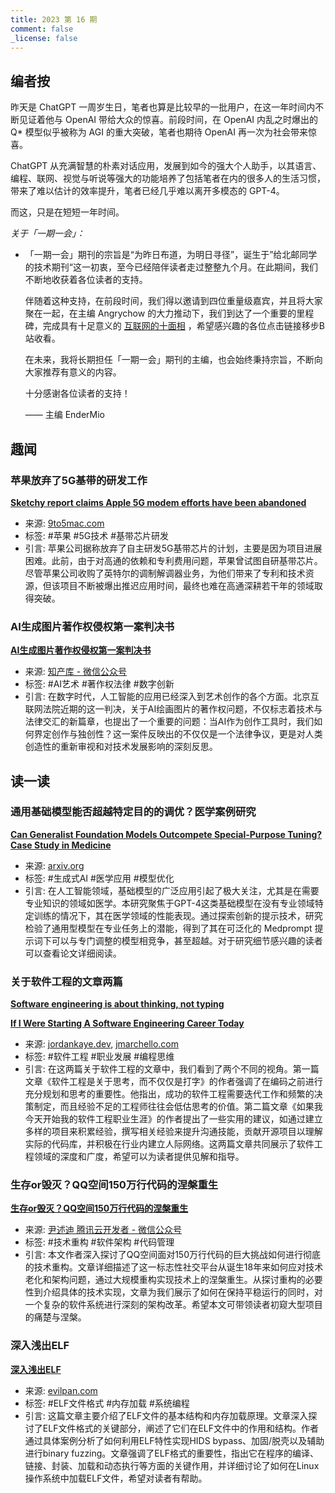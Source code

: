 ```yaml
---
title: 2023 第 16 期
comment: false
_license: false
---
```


## 编者按

昨天是 ChatGPT 一周岁生日，笔者也算是比较早的一批用户，在这一年时间内不断见证着他与 OpenAI 带给大众的惊喜。前段时间，在 OpenAI 内乱之时爆出的 Q* 模型似乎被称为 AGI 的重大突破，笔者也期待 OpenAI 再一次为社会带来惊喜。

ChatGPT 从充满智慧的朴素对话应用，发展到如今的强大个人助手，以其语言、编程、联网、视觉与听说等强大的功能培养了包括笔者在内的很多人的生活习惯，带来了难以估计的效率提升，笔者已经几乎难以离开多模态的 GPT-4。

而这，只是在短短一年时间。

*关于「一期一会」：*

- 「一期一会」期刊的宗旨是“为昨日布道，为明日寻径”，诞生于”给北邮同学的技术期刊“这一初衷，至今已经陪伴读者走过整整九个月。在此期间，我们不断地收获着各位读者的支持。
    
    
    伴随着这种支持，在前段时间，我们得以邀请到四位重量级嘉宾，并且将大家聚在一起，在主编 Angrychow 的大力推动下，我们到达了一个重要的里程碑，完成具有十足意义的 [互联网的十面相](https://www.bilibili.com/video/BV1Vb4y1T7Rx/) ，希望感兴趣的各位点击链接移步B站收看。
    
    在未来，我将长期担任「一期一会」期刊的主编，也会始终秉持宗旨，不断向大家推荐有意义的内容。
    
    十分感谢各位读者的支持！
    
    —— 主编 EnderMio
    

## 趣闻

### 苹果放弃了5G基带的研发工作

[**Sketchy report claims Apple 5G modem efforts have been abandoned**](https://9to5mac.com/2023/11/29/apple-5g-modem-sketchy-report/)

- 来源: [9to5mac.com](https://9to5mac.com/2023/11/29/apple-5g-modem-sketchy-report/)
- 标签: #苹果 #5G技术 #基带芯片研发
- 引言: 苹果公司据称放弃了自主研发5G基带芯片的计划，主要是因为项目进展困难。此前，由于对高通的依赖和专利费用问题，苹果曾试图自研基带芯片。尽管苹果公司收购了英特尔的调制解调器业务，为他们带来了专利和技术资源，但该项目不断被爆出推迟应用时间，最终也难在高通深耕若干年的领域取得突破。

### AI生成图片著作权侵权第一案判决书

[**AI生成图片著作权侵权第一案判决书**](https://mp.weixin.qq.com/s/Wu3-GuFvMJvJKJobqqq7vQ)

- 来源: [知产库 - 微信公众号](https://mp.weixin.qq.com/s/Wu3-GuFvMJvJKJobqqq7vQ)
- 标签: #AI艺术 #著作权法律 #数字创新
- 引言: 在数字时代，人工智能的应用已经深入到艺术创作的各个方面。北京互联网法院近期的这一判决，关于AI绘画图片的著作权问题，不仅标志着技术与法律交汇的新篇章，也提出了一个重要的问题：当AI作为创作工具时，我们如何界定创作与独创性？这一案件反映出的不仅仅是一个法律争议，更是对人类创造性的重新审视和对技术发展影响的深刻反思。

## 读一读

### 通用基础模型能否超越特定目的的调优？医学案例研究

[**Can Generalist Foundation Models Outcompete Special-Purpose Tuning? Case Study in Medicine**](https://arxiv.org/abs/2311.16452)

- 来源: [arxiv.org](https://arxiv.org/abs/2311.16452)
- 标签: #生成式AI #医学应用 #模型优化
- 引言: 在人工智能领域，基础模型的广泛应用引起了极大关注，尤其是在需要专业知识的领域如医学。本研究聚焦于GPT-4这类基础模型在没有专业领域特定训练的情况下，其在医学领域的性能表现。通过探索创新的提示技术，研究检验了通用型模型在专业任务上的潜能，得到了其在可泛化的 Medprompt 提示词下可以与专门调整的模型相竞争，甚至超越。对于研究细节感兴趣的读者可以查看论文详细阅读。

### 关于软件工程的文章两篇

[**Software engineering is about thinking, not typing**](https://jordankaye.dev/posts/thinking-not-typing/)

[**If I Were Starting A Software Engineering Career Today**](https://jmarchello.com/if-i-were-starting-my-career-today)

- 来源: [jordankaye.dev](https://jordankaye.dev/posts/thinking-not-typing/), [jmarchello.com](https://jmarchello.com/if-i-were-starting-my-career-today)
- 标签: #软件工程 #职业发展 #编程思维
- 引言: 在这两篇关于软件工程的文章中，我们看到了两个不同的视角。第一篇文章《软件工程是关于思考，而不仅仅是打字》的作者强调了在编码之前进行充分规划和思考的重要性。他指出，成功的软件工程需要迭代工作和频繁的决策制定，而且经验不足的工程师往往会低估思考的价值。第二篇文章《如果我今天开始我的软件工程职业生涯》的作者提出了一些实用的建议，如通过建立多样的项目来积累经验，撰写相关经验来提升沟通技能，贡献开源项目以理解实际的代码库，并积极在行业内建立人际网络。这两篇文章共同展示了软件工程领域的深度和广度，希望可以为读者提供见解和指导。

### 生存or毁灭？QQ空间150万行代码的涅槃重生

[**生存or毁灭？QQ空间150万行代码的涅槃重生**](https://mp.weixin.qq.com/s/c_t3wd-kvzZOHizfagtopQ)

- 来源: [尹述迪 腾讯云开发者 - 微信公众号](https://mp.weixin.qq.com/s/c_t3wd-kvzZOHizfagtopQ)
- 标签: #技术重构 #软件架构 #代码管理
- 引言: 本文作者深入探讨了QQ空间面对150万行代码的巨大挑战如何进行彻底的技术重构。文章详细描述了这一标志性社交平台从诞生18年来如何应对技术老化和架构问题，通过大规模重构实现技术上的涅槃重生。从探讨重构的必要性到介绍具体的技术实现，文章为我们展示了如何在保持平稳运行的同时，对一个复杂的软件系统进行深刻的架构改革。希望本文可带领读者初窥大型项目的痛楚与涅槃。

### 深入浅出ELF

[**深入浅出ELF**](https://evilpan.com/2020/08/09/elf-inside-out/)

- 来源: [evilpan.com](https://evilpan.com/2020/08/09/elf-inside-out/)
- 标签: #ELF文件格式 #内存加载 #系统编程
- 引言: 这篇文章主要介绍了ELF文件的基本结构和内存加载原理。文章深入探讨了ELF文件格式的关键部分，阐述了它们在ELF文件中的作用和结构。作者通过具体案例分析了如何利用ELF特性实现HIDS bypass、加固/脱壳以及辅助进行binary fuzzing。文章强调了ELF格式的重要性，指出它在程序的编译、链接、封装、加载和动态执行等方面的关键作用，并详细讨论了如何在Linux操作系统中加载ELF文件，希望对读者有帮助。